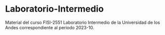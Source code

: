 # Laboratorio-Intermedio
Material del curso FISI-2551 Laboratorio Intermedio de la Universidad de los Andes correspondiente al periodo 2023-10.

